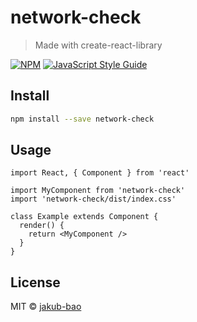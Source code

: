 # network-check

> Made with create-react-library

[![NPM](https://img.shields.io/npm/v/network-check.svg)](https://www.npmjs.com/package/network-check) [![JavaScript Style Guide](https://img.shields.io/badge/code_style-standard-brightgreen.svg)](https://standardjs.com)

## Install

```bash
npm install --save network-check
```

## Usage

```tsx
import React, { Component } from 'react'

import MyComponent from 'network-check'
import 'network-check/dist/index.css'

class Example extends Component {
  render() {
    return <MyComponent />
  }
}
```

## License

MIT © [jakub-bao](https://github.com/jakub-bao)
